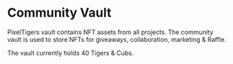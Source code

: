 # Community Vault

PixelTigers vault contains NFT assets from all projects. The community vault is used to store NFTs for giveaways, collaboration, marketing & Raffle.

The vault currently holds 40 Tigers & Cubs.
